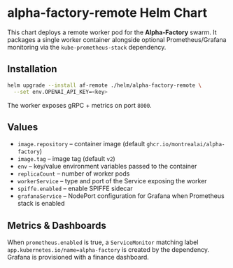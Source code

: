 # alpha-factory-remote Helm Chart

This chart deploys a remote worker pod for the **Alpha‑Factory** swarm. It packages a single worker container alongside optional Prometheus/Grafana monitoring via the `kube-prometheus-stack` dependency.

## Installation
```bash
helm upgrade --install af-remote ./helm/alpha-factory-remote \
  --set env.OPENAI_API_KEY=<key>
```
The worker exposes gRPC + metrics on port `8000`.

## Values
- `image.repository` – container image (default `ghcr.io/montrealai/alpha-factory`)
- `image.tag` – image tag (default `v2`)
- `env` – key/value environment variables passed to the container
- `replicaCount` – number of worker pods
- `workerService` – type and port of the Service exposing the worker
- `spiffe.enabled` – enable SPIFFE sidecar
- `grafanaService` – NodePort configuration for Grafana when Prometheus stack is enabled

## Metrics & Dashboards
When `prometheus.enabled` is true, a `ServiceMonitor` matching label `app.kubernetes.io/name=alpha-factory` is created by the dependency. Grafana is provisioned with a finance dashboard.
